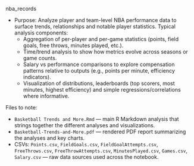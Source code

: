 nba_records
- Purpose: Analyze player and team-level NBA performance data to surface trends, relationships and notable player statistics. Typical analysis components:
	- Aggregation of per-player and per-game statistics (points, field goals, free throws, minutes played, etc.).
	- Time/trend analysis to show how metrics evolve across seasons or game counts.
	- Salary vs performance comparisons to explore compensation patterns relative to outputs (e.g., points per minute, efficiency indicators).
	- Visualization of distributions, leaderboards (top scorers, most minutes, highest efficiency) and simple regressions/correlations where informative.

Files to note:
- `Basketball Trends and More.Rmd` — main R Markdown analysis that strings together the different analyses and visualizations.
- `Basketball-Trends-and-More.pdf` — rendered PDF report summarizing the analyses and key charts.
- CSVs: `Points.csv`, `FieldGoals.csv`, `FieldGoalAttempts.csv`, `FreeThrows.csv`, `FreeThrowAttempts.csv`, `MinutesPlayed.csv`, `Games.csv`, `Salary.csv` — raw data sources used across the notebook.
